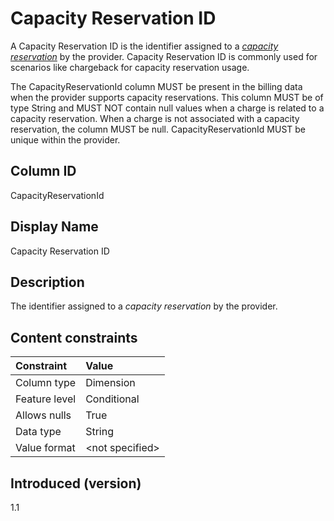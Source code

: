 # Capacity Reservation ID

A Capacity Reservation ID is the identifier assigned to a [*capacity reservation*](#glossary:capacity-reservation) by the provider. Capacity Reservation ID is commonly used for scenarios like chargeback for capacity reservation usage.

The CapacityReservationId column MUST be present in the billing data when the provider supports capacity reservations. This column MUST be of type String and MUST NOT contain null values when a charge is related to a capacity reservation. When a charge is not associated with a capacity reservation, the column MUST be null. CapacityReservationId MUST be unique within the provider.

## Column ID

CapacityReservationId

## Display Name

Capacity Reservation ID

## Description

The identifier assigned to a *capacity reservation* by the provider.

## Content constraints

|    Constraint   |      Value       |
|:----------------|:-----------------|
| Column type     | Dimension        |
| Feature level   | Conditional      |
| Allows nulls    | True             |
| Data type       | String           |
| Value format    | \<not specified> |

## Introduced (version)

1.1
